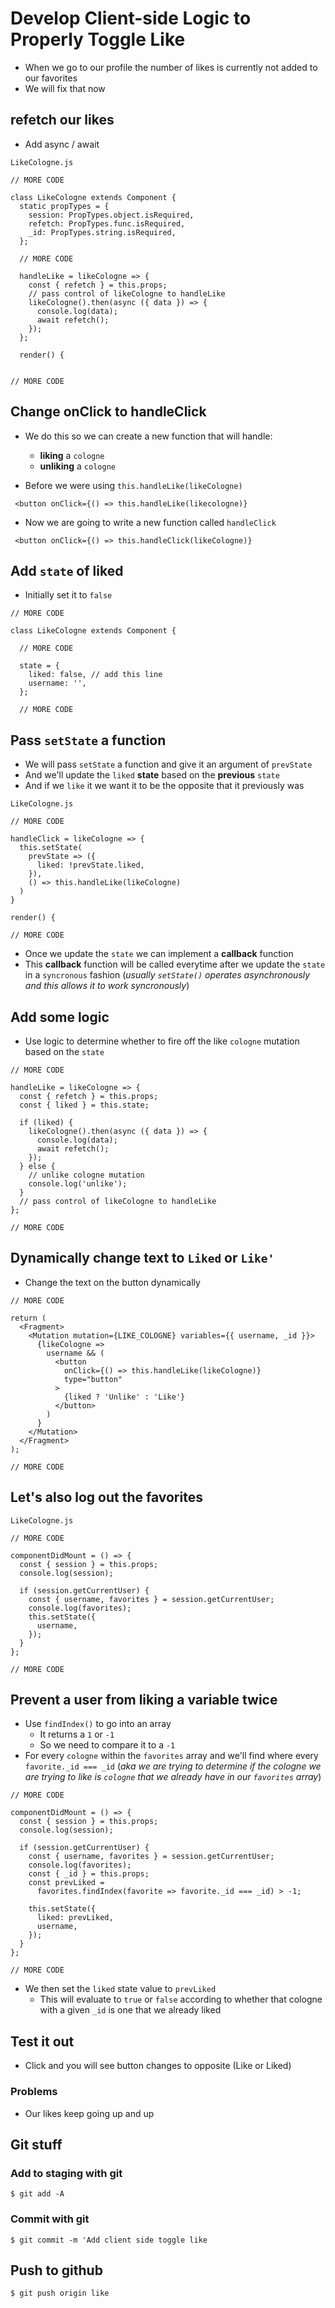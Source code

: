 # Develop Client-side Logic to Properly Toggle Like
* When we go to our profile the number of likes is currently not added to our favorites
* We will fix that now

## refetch our likes
* Add async / await

`LikeCologne.js`

```
// MORE CODE

class LikeCologne extends Component {
  static propTypes = {
    session: PropTypes.object.isRequired,
    refetch: PropTypes.func.isRequired,
    _id: PropTypes.string.isRequired,
  };

  // MORE CODE

  handleLike = likeCologne => {
    const { refetch } = this.props;
    // pass control of likeCologne to handleLike
    likeCologne().then(async ({ data }) => {
      console.log(data);
      await refetch();
    });
  };

  render() {


// MORE CODE
```

## Change onClick to handleClick
* We do this so we can create a new function that will handle: 
    - **liking** a `cologne`
    - **unliking** a `cologne`

* Before we were using `this.handleLike(likeCologne)`

` <button onClick={() => this.handleLike(likecologne)}`

* Now we are going to write a new function called `handleClick`

` <button onClick={() => this.handleClick(likeCologne)}`

## Add `state` of liked
* Initially set it to `false`

```
// MORE CODE

class LikeCologne extends Component {

  // MORE CODE

  state = {
    liked: false, // add this line
    username: '',
  };

  // MORE CODE
```

## Pass `setState` a function
* We will pass `setState` a function and give it an argument of `prevState`
* And we'll update the `liked` **state** based on the **previous** `state`
* And if we `like` it we want it to be the opposite that it previously was

`LikeCologne.js`

```
// MORE CODE

handleClick = likeCologne => {
  this.setState(
    prevState => ({
      liked: !prevState.liked,
    }),
    () => this.handleLike(likeCologne)
  )
}

render() {

// MORE CODE
```

* Once we update the `state` we can implement a **callback** function
* This **callback** function will be called everytime after we update the `state` in a `syncronous` fashion (_usually `setState()` operates asynchronously and this allows it to work syncronously_)

## Add some logic
* Use logic to determine whether to fire off the like `cologne` mutation based on the `state`

```
// MORE CODE

handleLike = likeCologne => {
  const { refetch } = this.props;
  const { liked } = this.state;

  if (liked) {
    likeCologne().then(async ({ data }) => {
      console.log(data);
      await refetch();
    });
  } else {
    // unlike cologne mutation
    console.log('unlike');
  }
  // pass control of likeCologne to handleLike
};

// MORE CODE
```

## Dynamically change text to `Liked` or `Like'`
* Change the text on the button dynamically

```
// MORE CODE

return (
  <Fragment>
    <Mutation mutation={LIKE_COLOGNE} variables={{ username, _id }}>
      {likeCologne =>
        username && (
          <button
            onClick={() => this.handleLike(likeCologne)}
            type="button"
          >
            {liked ? 'Unlike' : 'Like'}
          </button>
        )
      }
    </Mutation>
  </Fragment>
);

// MORE CODE
```

## Let's also log out the favorites

`LikeCologne.js`

```
// MORE CODE

componentDidMount = () => {
  const { session } = this.props;
  console.log(session);

  if (session.getCurrentUser) {
    const { username, favorites } = session.getCurrentUser;
    console.log(favorites);
    this.setState({
      username,
    });
  }
};

// MORE CODE
```

## Prevent a user from liking a variable twice
* Use `findIndex()` to go into an array
    - It returns a `1` or `-1`
    - So we need to compare it to a `-1`
* For every `cologne` within the `favorites` array and we'll find where every `favorite._id === _id` (_aka we are trying to determine if the cologne we are trying to like is `cologne` that we already have in our `favorites` array_)

```
// MORE CODE

componentDidMount = () => {
  const { session } = this.props;
  console.log(session);

  if (session.getCurrentUser) {
    const { username, favorites } = session.getCurrentUser;
    console.log(favorites);
    const { _id } = this.props;
    const prevLiked =
      favorites.findIndex(favorite => favorite._id === _id) > -1;

    this.setState({
      liked: prevLiked,
      username,
    });
  }
};

// MORE CODE
```

* We then set the `liked` state value to `prevLiked`
    - This will evaluate to `true` or `false` according to whether that cologne with a given `_id` is one that we already liked 

## Test it out
* Click and you will see button changes to opposite (Like or Liked)

### Problems
* Our likes keep going up and up

## Git stuff

### Add to staging with git
`$ git add -A`

### Commit with git
`$ git commit -m 'Add client side toggle like`

## Push to github
`$ git push origin like`
